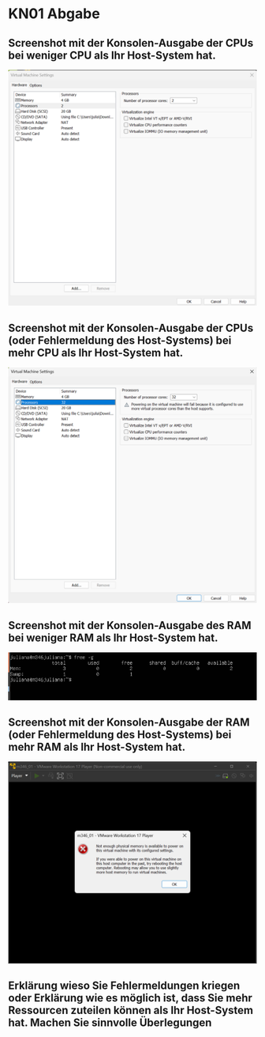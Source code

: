 # KN01 Abgabe

## Screenshot mit der Konsolen-Ausgabe der CPUs bei weniger CPU als Ihr Host-System hat.
![imageOfCPU](beforeCPU.png)

## Screenshot mit der Konsolen-Ausgabe der CPUs (oder Fehlermeldung des Host-Systems) bei mehr CPU als Ihr Host-System hat.
![imageOfCPU](afterCPU.png)

## Screenshot mit der Konsolen-Ausgabe des RAM bei weniger RAM als Ihr Host-System hat.
![imageofRAM](lessRAM.png)
 
## Screenshot mit der Konsolen-Ausgabe der RAM (oder Fehlermeldung des Host-Systems) bei mehr RAM als Ihr Host-System hat.
![imageOfRAM](highRAMresult.png)

## Erklärung wieso Sie Fehlermeldungen kriegen oder Erklärung wie es möglich ist, dass Sie mehr Ressourcen zuteilen können als Ihr Host-System hat. Machen Sie sinnvolle Überlegungen

